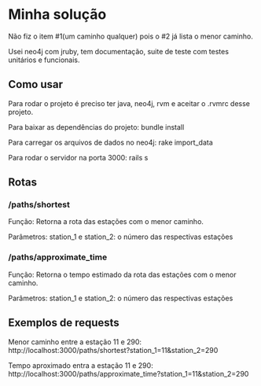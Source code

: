 Minha solução
==============

Não fiz o item #1(um caminho qualquer) pois o #2 já lista o menor caminho.

Usei neo4j com jruby, tem documentação, suite de teste com testes unitários e funcionais.

## Como usar

Para rodar o projeto é preciso ter java, neo4j, rvm e aceitar o .rvmrc desse
projeto.

Para baixar as dependências do projeto:
bundle install

Para carregar os arquivos de dados no neo4j:
rake import_data

Para rodar o servidor na porta 3000:
rails s


## Rotas

### /paths/shortest

Função:
Retorna a rota das estações com o menor caminho.

Parâmetros:
station_1 e station_2: o número das respectivas estações

### /paths/approximate_time

Função:
Retorna o tempo estimado da rota das estações com o menor caminho.

Parâmetros:
station_1 e station_2: o número das respectivas estações


## Exemplos de requests

Menor caminho entre a estação 11 e 290:
http://localhost:3000/paths/shortest?station_1=11&station_2=290

Tempo aproximado entra a estação 11 e 290:
http://localhost:3000/paths/approximate_time?station_1=11&station_2=290
